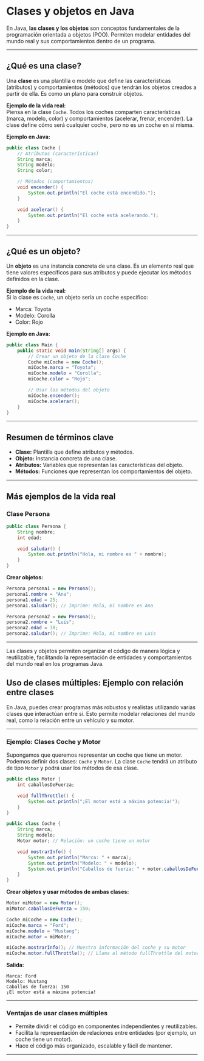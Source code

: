 # Clases y objetos en Java

En Java, **las clases y los objetos** son conceptos fundamentales de la programación orientada a objetos (POO). Permiten modelar entidades del mundo real y sus comportamientos dentro de un programa.

---

## ¿Qué es una clase?

Una **clase** es una plantilla o modelo que define las características (atributos) y comportamientos (métodos) que tendrán los objetos creados a partir de ella. Es como un plano para construir objetos.

**Ejemplo de la vida real:**  
Piensa en la clase `Coche`. Todos los coches comparten características (marca, modelo, color) y comportamientos (acelerar, frenar, encender). La clase define cómo será cualquier coche, pero no es un coche en sí misma.

**Ejemplo en Java:**

```java
public class Coche {
    // Atributos (características)
    String marca;
    String modelo;
    String color;

    // Métodos (comportamientos)
    void encender() {
        System.out.println("El coche está encendido.");
    }

    void acelerar() {
        System.out.println("El coche está acelerando.");
    }
}
```

---

## ¿Qué es un objeto?

Un **objeto** es una instancia concreta de una clase. Es un elemento real que tiene valores específicos para sus atributos y puede ejecutar los métodos definidos en la clase.

**Ejemplo de la vida real:**  
Si la clase es `Coche`, un objeto sería un coche específico:  
- Marca: Toyota  
- Modelo: Corolla  
- Color: Rojo

**Ejemplo en Java:**

```java
public class Main {
    public static void main(String[] args) {
        // Crear un objeto de la clase Coche
        Coche miCoche = new Coche();
        miCoche.marca = "Toyota";
        miCoche.modelo = "Corolla";
        miCoche.color = "Rojo";

        // Usar los métodos del objeto
        miCoche.encender();
        miCoche.acelerar();
    }
}
```

---

## Resumen de términos clave

- **Clase:** Plantilla que define atributos y métodos.
- **Objeto:** Instancia concreta de una clase.
- **Atributos:** Variables que representan las características del objeto.
- **Métodos:** Funciones que representan los comportamientos del objeto.

---

## Más ejemplos de la vida real

### Clase Persona

```java
public class Persona {
    String nombre;
    int edad;

    void saludar() {
        System.out.println("Hola, mi nombre es " + nombre);
    }
}
```

**Crear objetos:**

```java
Persona persona1 = new Persona();
persona1.nombre = "Ana";
persona1.edad = 25;
persona1.saludar(); // Imprime: Hola, mi nombre es Ana

Persona persona2 = new Persona();
persona2.nombre = "Luis";
persona2.edad = 30;
persona2.saludar(); // Imprime: Hola, mi nombre es Luis
```

---

Las clases y objetos permiten organizar el código de manera lógica y reutilizable, facilitando la representación de entidades y comportamientos del mundo real en los programas Java.

## Uso de clases múltiples: Ejemplo con relación entre clases

En Java, puedes crear programas más robustos y realistas utilizando varias clases que interactúan entre sí. Esto permite modelar relaciones del mundo real, como la relación entre un vehículo y su motor.

---

### Ejemplo: Clases Coche y Motor

Supongamos que queremos representar un coche que tiene un motor. Podemos definir dos clases: `Coche` y `Motor`. La clase `Coche` tendrá un atributo de tipo `Motor` y podrá usar los métodos de esa clase.

```java
public class Motor {
    int caballosDeFuerza;

    void fullThrottle() {
        System.out.println("¡El motor está a máxima potencia!");
    }
}

public class Coche {
    String marca;
    String modelo;
    Motor motor; // Relación: un coche tiene un motor

    void mostrarInfo() {
        System.out.println("Marca: " + marca);
        System.out.println("Modelo: " + modelo);
        System.out.println("Caballos de fuerza: " + motor.caballosDeFuerza);
    }
}
```

**Crear objetos y usar métodos de ambas clases:**

```java
Motor miMotor = new Motor();
miMotor.caballosDeFuerza = 150;

Coche miCoche = new Coche();
miCoche.marca = "Ford";
miCoche.modelo = "Mustang";
miCoche.motor = miMotor;

miCoche.mostrarInfo(); // Muestra información del coche y su motor
miCoche.motor.fullThrottle(); // Llama al método fullThrottle del motor
```

**Salida:**
```
Marca: Ford
Modelo: Mustang
Caballos de fuerza: 150
¡El motor está a máxima potencia!
```

---

### Ventajas de usar clases múltiples

- Permite dividir el código en componentes independientes y reutilizables.
- Facilita la representación de relaciones entre entidades (por ejemplo, un coche tiene un motor).
- Hace el código más organizado, escalable y fácil de mantener.

---
